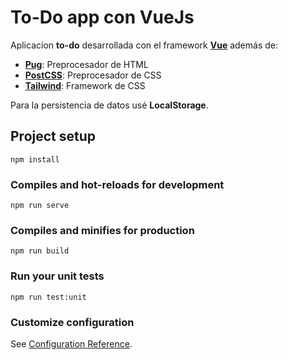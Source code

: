 # To-Do app con VueJs

Aplicacion **to-do** desarrollada con el framework [**Vue**](https://vuejs.org/) además de:

- [**Pug**](https://pugjs.org/api/getting-started.html): Preprocesador de HTML
- [**PostCSS**](https://postcss.org/): Preprocesador de CSS 
- [**Tailwind**](https://tailwindcss.com/): Framework de CSS

Para la persistencia de datos usé **LocalStorage**.

## Project setup
```
npm install
```

### Compiles and hot-reloads for development
```
npm run serve
```

### Compiles and minifies for production
```
npm run build
```

### Run your unit tests
```
npm run test:unit
```

### Customize configuration
See [Configuration Reference](https://cli.vuejs.org/config/).
